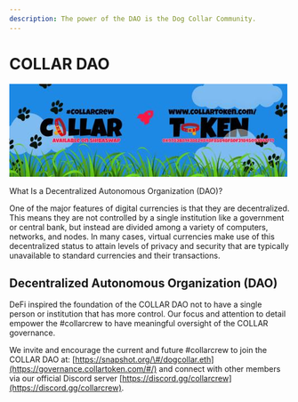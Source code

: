```yaml
---
description: The power of the DAO is the Dog Collar Community.
---
```


# COLLAR DAO

![](../../.gitbook/assets/1080x360.jpg)

What Is a Decentralized Autonomous Organization \(DAO\)?

One of the major features of digital currencies is that they are decentralized. This means they are not controlled by a single institution like a government or central bank, but instead are divided among a variety of computers, networks, and nodes. In many cases, virtual currencies make use of this decentralized status to attain levels of privacy and security that are typically unavailable to standard currencies and their transactions.

## **Decentralized Autonomous Organization \(DAO\)**

DeFi inspired the foundation of the COLLAR DAO not to have a single person or institution that has more control. Our focus and attention to detail empower the \#collarcrew to have meaningful oversight of the COLLAR governance.  


We invite and encourage the current and future \#collarcrew to join the COLLAR DAO at: [https://snapshot.org/\#/dogcollar.eth](https://governance.collartoken.com/#/) and connect with other members via our official Discord server [https://discord.gg/collarcrew](https://discord.gg/collarcrew).





